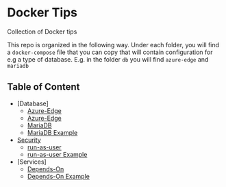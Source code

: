 # Docker Tips

Collection of Docker tips

This repo is organized in the following way.
Under each folder, you will find a `docker-compose`
file that you can copy that will contain configuration for e.g a type of database.
E.g. in the folder `db` you will find `azure-edge` and `mariadb`

## Table of Content

- [Database]
  - [Azure-Edge](./db/docker-compose.azure-edge.md)
  - [Azure-Edge](./db/docker-compose.azure-edge.yml)
  - [MariaDB](./db/docker-compose.mariadb.md)
  - [MariaDB Example](./db/docker-compose.mariadb.yml)
- [Security](./security/)
  - [run-as-user](./security/RUN-USER.md)
  - [run-as-user Example](./security/Dockerfile.run-user)
- [Services]
  - [Depends-On](./services/docker-compose.depends_on.md)
  - [Depends-On Example](./services/docker-compose.depends_on.yml)